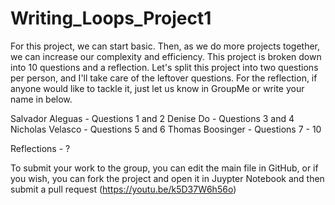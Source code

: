 # Writing_Loops_Project1

For this project, we can start basic. Then, as we do more projects together, we can increase our complexity and efficiency. 
This project is broken down into 10 questions and a reflection. 
Let's split this project into two questions per person, and I'll take care of the leftover questions. For the reflection, if anyone would like to tackle it, just let us know in GroupMe or write your name in below.

Salvador Aleguas - Questions 1 and 2
Denise Do - Questions 3 and 4
Nicholas Velasco - Questions 5 and 6
Thomas Boosinger - Questions 7 - 10

Reflections - ?

To submit your work to the group, you can edit the main file in GitHub, or if you wish, you can fork the project and open it in Juypter Notebook and then submit a pull request (https://youtu.be/k5D37W6h56o)
